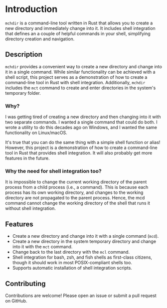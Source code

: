
# Introduction

`mchdir` is a command-line tool written in Rust that allows you to create a new
directory and immediately change into it. It includes shell integration that
defines an a couple of helpful commands in your shell, simplifying directory
creation and navigation.

## Description

`mchdir` provides a convenient way to create a new directory and change into it
in a single command. While similar functionality can be achieved with a shell
script, this project serves as a demonstration of how to create a command-line
tool in Rust with shell integration. Additionally, `mchdir` includes the `mct`
command to create and enter directories in the system's temporary folder.

### Why?

I was getting tired of creating a new directory and then changing into it with
two separate commands. I wanted a single command that could do both. I wrote a
utility to do this decades ago on Windows, and I wanted the same functionality
on Linux/macOS.

It's true that you can do the same thing with a simple shell function or alias!
However, this project is a demonstration of how to create a command-line tool in
Rust that provides shell integration. It will also probably get more features in
the future.

### Why the need for shell integration too?

It is impossible to change the current working directory of the parent process
from a child process (i.e., a command). This is because each process has its own
working directory, and changes to the working directory are not propagated to
the parent process. Hence, the mcd command cannot change the working directory
of the shell that runs it without shell integration.

## Features

- Create a new directory and change into it with a single command (`mcd`).
- Create a new directory in the system temporary directory and change into it
  with the `mct` command.
- Change back to the last directory with the `mcl` command.
- Shell integration for bash, zsh, and fish shells as first-class citizens,
  though it should work in most POSIX-compliant shells too.
- Supports automatic installation of shell integration scripts.

## Contributing

Contributions are welcome! Please open an issue or submit a pull request on
GitHub.
